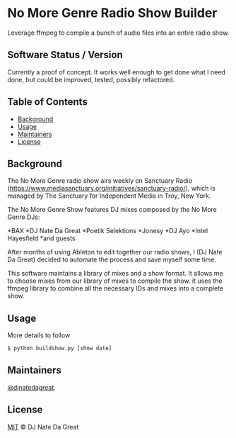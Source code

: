 # No More Genre Radio Show Builder

Leverage ffmpeg to compile a bunch of audio files into an entire radio show. 

## Software Status / Version

Currently a proof of concept. It works well enough to get done what I need done, but could be improved, tested, possibly refactored.

## Table of Contents

- [Background](#background)
- [Usage](#usage)
- [Maintainers](#maintainers)
- [License](#license)

## Background

The No More Genre radio show airs weekly on Sanctuary Radio (https://www.mediasanctuary.org/initiatives/sanctuary-radio/), which is managed by The Sanctuary for Independent Media in Troy, New York.

The No More Genre Show features DJ mixes composed by the No More Genre DJs:

*BAX
*DJ Nate Da Great
*Poetik Selektions
*Jonesy
*DJ Ayo
*Intel Hayesfield
*and guests

After months of using Ableton to edit together our radio shows, I (DJ Nate Da Great) decided to automate the process and save myself some time.

This software maintains a library of mixes and a show format. It allows me to choose mixes from our library of mixes to compile the show. it uses the ffmpeg library to combine all the necessary IDs and mixes into a complete show.

## Usage

More details to follow

```sh
$ python buildshow.py [show date]
```

## Maintainers

[@djnatedagreat](https://github.com/djnatedagreat).


## License

[MIT](LICENSE) © DJ Nate Da Great